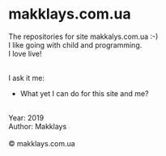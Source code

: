 # makklays.com.ua 

The repositories for site makkalys.com.ua :-) <br/>
I like going with child and programming. <br/>
I love live! <br/><br/>

I ask it me: <br/>
- What yet I can do for this site and me? <br/><br/>

Year: 2019 <br/>
Author: Makklays <br/><br/>
&copy; makklays.com.ua <br/>
